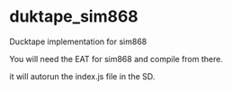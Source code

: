 # duktape_sim868
Ducktape implementation for sim868

You will need the EAT for sim868 and compile from there.

it will autorun the index.js file in the SD.
